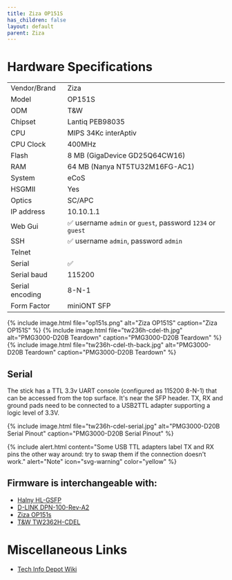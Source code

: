 ```yaml
---
title: Ziza OP151S
has_children: false
layout: default
parent: Ziza
---
```


# Hardware Specifications

|                 |                                                            |
| --------------- | ---------------------------------------------------------- |
| Vendor/Brand    | Ziza                                                       |
| Model           | OP151S                                                     |
| ODM             | T&W                                                        |
| Chipset         | Lantiq PEB98035                                            |
| CPU             | MIPS 34Kc interAptiv                                       |
| CPU Clock       | 400MHz                                                     |
| Flash           | 8 MB (GigaDevice GD25Q64CW16)                              |
| RAM             | 64 MB (Nanya NT5TU32M16FG-AC1)                             |
| System          | eCoS                                                       |
| HSGMII          | Yes                                                        |
| Optics          | SC/APC                                                     |
| IP address      | 10.10.1.1                                                  |
| Web Gui         | ✅ username `admin` or `guest`, password `1234` or `guest` |
| SSH             | ✅ username `admin`, password `admin`                      |
| Telnet          |                                                            |
| Serial          | ✅                                                         |
| Serial baud     | 115200                                                     |
| Serial encoding | 8-N-1                                                      |
| Form Factor     | miniONT SFP                                                |

{% include image.html file="op151s.png" alt="Ziza OP151S" caption="Ziza OP151S" %}
{% include image.html file="tw236h-cdel-th.jpg" alt="PMG3000-D20B Teardown" caption="PMG3000-D20B Teardown" %}
{% include image.html file="tw236h-cdel-th-back.jpg" alt="PMG3000-D20B Teardown" caption="PMG3000-D20B Teardown" %}

## Serial

The stick has a TTL 3.3v UART console (configured as 115200 8-N-1) that can be accessed from the top surface. It's near the SFP header. TX, RX and ground pads need to be connected to a USB2TTL adapter supporting a logic level of 3.3V.

{% include image.html file="tw236h-cdel-serial.jpg" alt="PMG3000-D20B Serial Pinout" caption="PMG3000-D20B Serial Pinout" %}

{% include alert.html content="Some USB TTL adapters label TX and RX pins the other way around: try to swap them if the connection doesn't work." alert="Note"  icon="svg-warning" color="yellow" %}

## Firmware is interchangeable with:

- [Halny HL-GSFP](/ont-halny-hl-gsfp)
- [D-LINK DPN-100-Rev-A2](/ont-d-link-dpn-100-rev-a2)
- [Ziza OP151s](/ont-ziza-op151s)
- [T&W TW2362H-CDEL](/ont-t-w-tw2362h-cdel)

# Miscellaneous Links

- [Tech Info Depot Wiki](http://en.techinfodepot.shoutwiki.com/wiki/ZISA_OP151S)